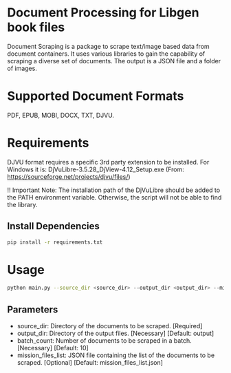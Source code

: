 # Document Processing for Libgen book files

Document Scraping is a package to scrape text/image based data from document containers. It uses various libraries to gain the capability of scraping a diverse set of documents. The output is a JSON file and a folder of images.

# Supported Document Formats
PDF, EPUB, MOBI, DOCX, TXT, DJVU.

# Requirements
DJVU format requires a specific 3rd party extension to be installed. For Windows it is:
DjVuLibre-3.5.28_DjView-4.12_Setup.exe (From: https://sourceforge.net/projects/djvu/files/)

!! Important Note: The installation path of the DjVuLibre should be added to the PATH environment variable. Otherwise, the script will not be able to find the library.


## Install Dependencies

```bash
pip install -r requirements.txt
```

# Usage

```bash
python main.py --source_dir <source_dir> --output_dir <output_dir> --mission_files_list <mission_files_list> --batch_count <batch_count>
```

## Parameters

* source_dir: Directory of the documents to be scraped. [Required]
* output_dir: Directory of the output files. [Necessary] [Default: output]
* batch_count: Number of documents to be scraped in a batch. [Necessary] [Default: 10]
* mission_files_list: JSON file containing the list of the documents to be scraped. [Optional] [Default: mission_files_list.json] 


